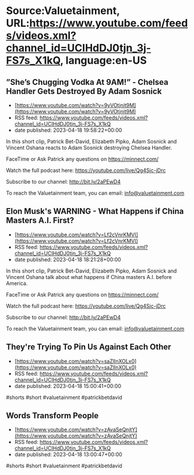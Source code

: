 # Source:Valuetainment, URL:https://www.youtube.com/feeds/videos.xml?channel_id=UCIHdDJ0tjn_3j-FS7s_X1kQ, language:en-US

## ”She’s Chugging Vodka At 9AM!” - Chelsea Handler Gets Destroyed By Adam Sosnick
 - [https://www.youtube.com/watch?v=9yVOtjnit9M](https://www.youtube.com/watch?v=9yVOtjnit9M)
 - RSS feed: https://www.youtube.com/feeds/videos.xml?channel_id=UCIHdDJ0tjn_3j-FS7s_X1kQ
 - date published: 2023-04-18 19:58:22+00:00

In this short clip, Patrick Bet-David, Elizabeth Pipko, Adam Sosnick and Vincent Oshana reacts to Adam Sosnick destroying Chelsea Handler. 

FaceTime or Ask Patrick any questions on https://minnect.com/

Watch the full podcast here: https://youtube.com/live/Qg4Sjc-jDrc

Subscribe to our channel: http://bit.ly/2aPEwD4 

To reach the Valuetainment team, you can email: info@valuetainment.com

## Elon Musk's WARNING - What Happens if China Masters A.I. First?
 - [https://www.youtube.com/watch?v=Lf2cVnrKMVI](https://www.youtube.com/watch?v=Lf2cVnrKMVI)
 - RSS feed: https://www.youtube.com/feeds/videos.xml?channel_id=UCIHdDJ0tjn_3j-FS7s_X1kQ
 - date published: 2023-04-18 18:21:28+00:00

In this short clip, Patrick Bet-David, Elizabeth Pipko, Adam Sosnick and Vincent Oshana talk about what happens if China masters A.I. before America. 

FaceTime or Ask Patrick any questions on https://minnect.com/

Watch the full podcast here: https://youtube.com/live/Qg4Sjc-jDrc

Subscribe to our channel: http://bit.ly/2aPEwD4 

To reach the Valuetainment team, you can email: info@valuetainment.com

## They're Trying To Pin Us Against Each Other
 - [https://www.youtube.com/watch?v=saZlInXOLx0](https://www.youtube.com/watch?v=saZlInXOLx0)
 - RSS feed: https://www.youtube.com/feeds/videos.xml?channel_id=UCIHdDJ0tjn_3j-FS7s_X1kQ
 - date published: 2023-04-18 15:00:41+00:00

#shorts #short #valuetainment #patrickbetdavid

## Words Transform People
 - [https://www.youtube.com/watch?v=zAvaSeQnjtY](https://www.youtube.com/watch?v=zAvaSeQnjtY)
 - RSS feed: https://www.youtube.com/feeds/videos.xml?channel_id=UCIHdDJ0tjn_3j-FS7s_X1kQ
 - date published: 2023-04-18 13:00:47+00:00

#shorts #short #valuetainment #patrickbetdavid

